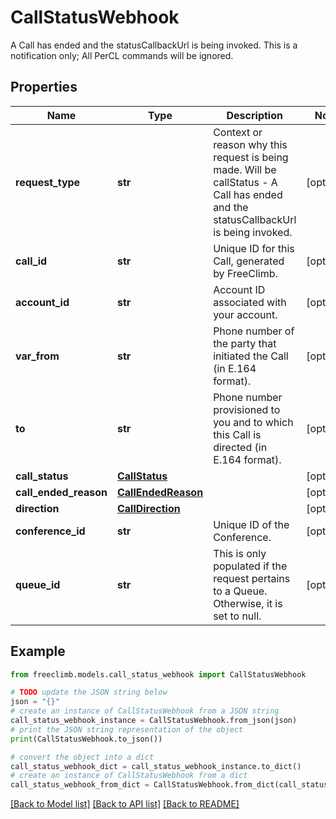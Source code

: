# CallStatusWebhook

A Call has ended and the statusCallbackUrl is being invoked. This is a notification only; All PerCL commands will be ignored.

## Properties

Name | Type | Description | Notes
------------ | ------------- | ------------- | -------------
**request_type** | **str** | Context or reason why this request is being made. Will be callStatus - A Call has ended and the statusCallbackUrl is being invoked. | [optional] 
**call_id** | **str** | Unique ID for this Call, generated by FreeClimb. | [optional] 
**account_id** | **str** | Account ID associated with your account. | [optional] 
**var_from** | **str** | Phone number of the party that initiated the Call (in E.164 format). | [optional] 
**to** | **str** | Phone number provisioned to you and to which this Call is directed (in E.164 format). | [optional] 
**call_status** | [**CallStatus**](CallStatus.md) |  | [optional] 
**call_ended_reason** | [**CallEndedReason**](CallEndedReason.md) |  | [optional] 
**direction** | [**CallDirection**](CallDirection.md) |  | [optional] 
**conference_id** | **str** | Unique ID of the Conference. | [optional] 
**queue_id** | **str** | This is only populated if the request pertains to a Queue. Otherwise, it is set to null. | [optional] 

## Example

```python
from freeclimb.models.call_status_webhook import CallStatusWebhook

# TODO update the JSON string below
json = "{}"
# create an instance of CallStatusWebhook from a JSON string
call_status_webhook_instance = CallStatusWebhook.from_json(json)
# print the JSON string representation of the object
print(CallStatusWebhook.to_json())

# convert the object into a dict
call_status_webhook_dict = call_status_webhook_instance.to_dict()
# create an instance of CallStatusWebhook from a dict
call_status_webhook_from_dict = CallStatusWebhook.from_dict(call_status_webhook_dict)
```
[[Back to Model list]](../README.md#documentation-for-models) [[Back to API list]](../README.md#documentation-for-api-endpoints) [[Back to README]](../README.md)



